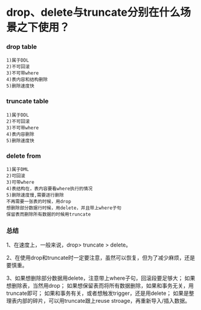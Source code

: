 #  drop、delete与truncate分别在什么场景之下使用？
###     drop table
    1)属于DDL
    2)不可回滚
    3)不可带where
    4)表内容和结构删除
    5)删除速度快

###     truncate table
    1)属于DDL
    2)不可回滚
    3)不可带where
    4)表内容删除
    5)删除速度快

###     delete from
    1)属于DML
    2)可回滚
    3)可带where
    4)表结构在，表内容要看where执行的情况
    5)删除速度慢,需要逐行删除
    不再需要一张表的时候，用drop
    想删除部分数据行时候，用delete，并且带上where子句
    保留表而删除所有数据的时候用truncate
    
    
### 总结
1、在速度上，一般来说，drop> truncate > delete。

2、在使用drop和truncate时一定要注意，虽然可以恢复，但为了减少麻烦，还是要慎重。

3、如果想删除部分数据用delete，注意带上where子句，回滚段要足够大；
    如果想删除表，当然用drop； 
    如果想保留表而将所有数据删除，如果和事务无关，用truncate即可；
    如果和事务有关，或者想触发trigger，还是用delete；
    如果是整理表内部的碎片，可以用truncate跟上reuse stroage，再重新导入/插入数据。
